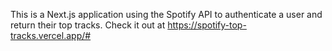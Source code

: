 This is a Next.js application using the Spotify API to authenticate a user and return their top tracks.
Check it out at https://spotify-top-tracks.vercel.app/#
